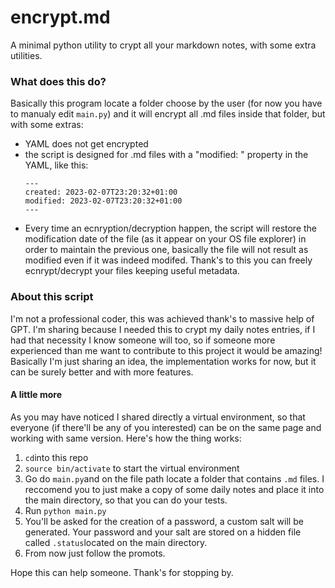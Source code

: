 # encrypt.md
A minimal python utility to crypt all your markdown notes, with some extra utilities. 

### What does this do? 
Basically this program locate a folder choose by the user (for now you have to manualy edit `main.py`) and it will encrypt all .md files inside that folder, but with some extras: 
- YAML does not get encrypted
- the script is designed for .md files with a "modified: " property in the YAML, like this:
  ```
  ---
  created: 2023-02-07T23:20:32+01:00
  modified: 2023-02-07T23:20:32+01:00
  ---
  ```
- Every time an ecnryption/decryption happen, the script will restore the modification date of the file (as it appear on your OS file explorer) in order to maintain the previous one, basically the file will not result as modified even if it was indeed modifed. Thank's to this you can freely ecnrypt/decrypt your files keeping useful metadata.

### About this script
I'm not a professional coder, this was achieved thank's to massive help of GPT. I'm sharing because I needed this to crypt my daily notes entries, if I had that necessity I know someone will too, so if someone more experienced than me want to contribute to this project it would be amazing! Basically I'm just sharing an idea, the implementation works for now, but it can be surely better and with more features. 

#### A little more
As you may have noticed I shared directly a virtual environment, so that everyone (if there'll be any of you interested) can be on the same page and working with same version. Here's how the thing works: 
1. `cd`into this repo
2. `source bin/activate` to start the virtual environment
3. Go do `main.py`and on the file path locate a folder that contains `.md` files. I reccomend you to just make a copy of some daily notes and place it into the main directory, so that you can do your tests.
4. Run `python main.py`
5. You'll be asked for the creation of a password, a custom salt will be generated. Your password and your salt are stored on a hidden file called `.status`located on the main directory.
6. From now just follow the promots.

Hope this can help someone. Thank's for stopping by. 
